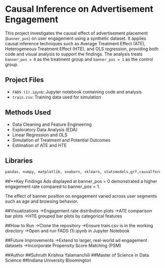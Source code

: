 # Causal Inference on Advertisement Engagement

This project investigates the causal effect of advertisement placement (`banner_pos`) on user engagement using a synthetic dataset. It applies causal inference techniques such as Average Treatment Effect (ATE), Heterogeneous Treatment Effect (HTE), and OLS regression, providing both code and visual analysis to support the findings. The analysis treats `banner_pos = 0` as the treatment group and `banner_pos = 1` as the control group.

## Project Files
- `FADS (1).ipynb`: Jupyter notebook containing code and analysis
- `train.csv`: Training data used for simulation

## Methods Used
- Data Cleaning and Feature Engineering
- Exploratory Data Analysis (EDA)
- Linear Regression and OLS
- Simulation of Treatment and Potential Outcomes
- Estimation of ATE and HTE

## Libraries
```python
pandas, numpy, matplotlib, seaborn, sklearn, statsmodels,grf,causalforests
```

##**Key Findings
Ads displayed at banner_pos = 0 demonstrated a higher engagement rate compared to banner_pos = 1.

The effect of banner position on engagement varied across user segments such as age and browsing behavior.

##Visualizations
->Engagement rate distribution plots
->ATE comparison bar plots
->HTE grouped bar plots by categorical features

##How to Run
->Clone the repository
->Ensure train.csv is in the working directory
->Open and run FADS (1).ipynb in Jupyter Notebook

##Future Improvements
->Extend to larger, real-world ad engagement datasets
->Incorporate Propensity Score Matching (PSM)

##Author
##Suhruth Krishna Yalamanchili
##Master of Science in Data Science
##Indiana University Bloomington
